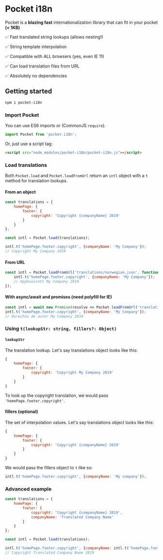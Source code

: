 # Pocket i18n

Pocket is a **blazing fast** internationalization library that can fit in your pocket **(< 1KB)**

:white_check_mark: Fast translated string lookups (allows nesting!)

:white_check_mark: String template interpolation

:white_check_mark: Compatible with ALL browsers (yes, even IE 11)

:white_check_mark: Can load translation files from URL

:white_check_mark: Absolutely no dependencies

## Getting started
```bash
npm i pocket-i18n
```

### Import Pocket
You can use ES6 imports or (CommonJS `require`).
```js
import Pocket from 'pocket-i18n';
```

Or, just use a script tag:
```html
<script src="node_modules/pocket-i18n/pocket-i18n.js"></script>
```

### Load translations
Both `Pocket.load` and `Pocket.loadFromUrl` return an `intl` object with a `t` method for translation lookups.

#### From an object
```js
const translations = {
    homePage: {
        footer: {
            copyright: 'Copyright {companyName} 2019'
        }
    }
};

const intl = Pocket.load(translations);

intl.t('homePage.footer.copyright', {companyName: 'My Company'});
// Copyright My Company 2019
```

#### From URL
```js
const intl = Pocket.loadFromUrl('translations/norwegian.json', function (intl) {
    intl.t('homePage.footer.copyright', {companyName: 'My Company'});
    // Opphavsrett My Company 2019
});
```

#### With async/await and promises (need polyfill for IE)
```js
const intl = await new Promise(resolve => Pocket.loadFromUrl('translations/spanish.json', resolve));
intl.t('homePage.footer.copyright', {companyName: 'My Company'});
// Derechos de autor My Company 2019
```

### Using `t(lookupStr: string, fillers?: Object)`

#### `lookupStr`
The translation lookup. Let's say translations object looks like this:
```js
{
    homePage: {
        footer: {
            copyright: 'Copyright My Company 2019'
        }
    }
}
```
To look up the copyright translation, we would pass `'homePage.footer.copyright'`.

#### fillers (optional)
The set of interpolation values. Let's say translations object looks like this:
```js
{
    homePage: {
        footer: {
            copyright: 'Copyright {companyName} 2019'
        }
    }
}
```
We would pass the fillers object to `t` like so:
```js
intl.t('homePage.footer.copyright', {companyName: 'My company'});
```

### Advanced example
```js
const translations = {
    homePage: {
        footer: {
            copyright: 'Copyright {companyName} 2019',
            companyName: 'Translated Company Name'
        }
    }
};

const intl = Pocket.load(translations);

intl.t('homePage.footer.copyright', {companyName: intl.t('homePage.footer.companyName')});
// Copyright Translated Company Name 2019
```

